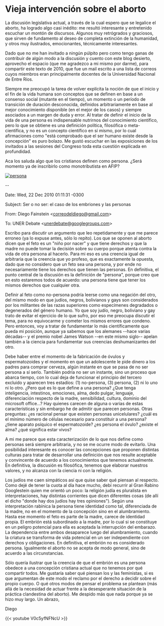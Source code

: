 # Vieja intervención sobre el aborto


La discusión legislativa actual, a través de la cual espero que se legalice el
aborto, ha logrado algo casi inédito: me resultó interesante y entretenido
escuchar un montón de discursos. Algunos muy retrógrados y graciosos, que sirven
de fundamento al deseo de completa extinción de la humanidad, y otros muy
ilustrados, emocionantes, técnicamente interesantes.

Dado que no me han invitado a ningún púlpito pero como tengo ganas de
contribuir de algún modo a la discusión y cuento con este blog desierto,
aprovecho el espacio (que me agradezco a mi mismo por darme), para
compartir este texto de 2010, que fue un mail escrito a una lista de
correos cuyos miembros eran principalmente docentes de la Universidad
Nacional de Entre Ríos.

Siempre me preocupó la tarea de volver explícita la noción de que el
inicio y el fin de la vida humana son conceptos que se definen en base a
un consenso social (mutante en el tiempo), un momento o un período de
transición de duración desconocida, definidos arbitrariamente en base al
mejor conocimiento disponible (en el mejor de los casos) y siempre
asociados a un margen de duda y error. Al tratar de definir el inicio de
la vida de una persona es indispensable nutrirnos del conocimiento
científico, pero lo que se obtiene es una definición política,
filosófica o meta-científica, y no es un concepto científico en sí
mismo, por lo cual afirmaciones como \"está comprobado que el ser humano
existe desde la concepción\" es puro bolazo. Me gustó escuchar en las
exposiciones de los invitados a las sesiones del Congreso toda esta
cuestión explicada en profundidad.

Aca los saluda algo que los cristianos definen como persona. ¿Será
momento ya de inscribirlo como monotributista en AFIP?

[![persona](https://c2.staticflickr.com/2/1786/42530250575_4d0bae3beb_b.jpg)](embryology.med.unsw.edu.au/embryology/index.php/Carnegie_Embryos)

\--

Date: Wed, 22 Dec 2010 01:11:31 -0300

Subject: Ser o no ser: el caso de los embriones y las personas

From: Diego Fainstein \<<correodeldiego@gmail.com>\>

To: UNER Debate \<<unerdebate@googlegroups.com>\>

Escribo para discutir un argumento que leo repetidamente y que me parece
erroneo (ya lo expuse antes, sólo lo repito). Los que se oponen al
aborto dicen que el feto es un \"niño por nacer\" y que tiene derechos y
que la madre no puede tomar la decisión sobre su cuerpo porque atenta
contra la vida de otra persona al hacerlo. Para mi eso es una creencia
igual de arbitraria que la creencia que yo profeso, que es exactamente
la opuesta, dado que no considero que un feto sea una persona, y por
ende no necesariamente tiene los derechos que tienen las personas. En
definitiva, el punto central de la discusión es la definición de
\"persona\", porque creo que en esto estaremos todos de acuerdo: una
persona tiene que tener los mismos derechos que cualquier otra.

Definir al feto como no-persona podría leerse como una negación del
otro, del mismo modo en que judíos, negros, bolivianos y gays son
considerados por los militantes de las razas superiores como especímenes
degradados o degenerados del género humano. Yo que soy judío, negro,
boliviano y gay trato de evitar el ejercicio de lo que sufro, por eso me
preocupa discutir el tema, para no equivocarme y cometer los mismos
errores que condeno. Pero entonces, voy a tratar de fundamentar lo más
científicamente que pueda mi posición, aunque ya sabemos que los
alemanes \--hace varias décadas\-- y el premio nobel James Watson \--en
este mismo siglo\-- apelan también a la ciencia para fundamentar sus
creencias deshumanizantes del otro.

Debe haber entre el momento de la fabricación de óvulos y
espermatozoides y el momento en que un adolescente le pide dinero a los
padres para comprar cerveza, algún instante en que se pasa de no ser
persona a sí serlo. También podría no ser un instante, sino un proceso
que abarca tiempo, con lo cual deja de funcionar el principio del
tercero excluido y aparecen tres estadíos: (1) no-persona, (3) persona,
(2) ni lo uno ni lo otro. ¿Pero qué es lo que define a una persona? ¿Que
tenga inteligencia, intestinos, emociones, alma, dedo pulgar, lenguaje,
diferenciación respecto de la madre, sensibilidad, cultura, dominio del
microsoft office\...? Hay quienes carecen de alguna o varias de estas
características y sin embargo he de admitir que parecen personas. Otras
preguntas: ¿es racional pensar que existen personas unicelulares? ¿cuál
es el mínimo número de células necesario para constituir a una persona?
¿tiene aparato psíquico el espermatozoide? ¿es persona el óvulo? ¿existe
el alma? ¿qué significa estar vivos?

A mi me parece que esta caracterización de lo que nos define como
personas será siempre arbitraria, y no se me ocurre modo de evitarlo.
Una posibilidad interesante es conocer las concepciones que proponen
distintas culturas para tratar de desarrollar una definición que nos
resulte aceptable y convincente de acuerdo a los conocimientos que
tenemos actualmente. En definitiva, la discusión es filosófica, tenemos
que elaborar nuestros valores, y no alcanza con la ciencia ni con la
religión.

Los judíos me caen simpáticos así que quise saber qué piensan al
respecto. Como dejé de tener la cuota al día hace mucho, debí recurrir
al Gran Rabino Googlestein quien me orientó un poco: la religión judía
es pluralista en interpretaciones, hay distintas corrientes que dicen
diferentes cosas (de allí el dicho \"donde hay dos judíos hay tres
opiniones\"). Según una interpretación rabínica la persona tiene
identidad como tal, diferenciada de la madre, no en el momento de la
concepción sino en el alumbramiento. Hasta ese momento el feto es parte
de la madre, carece de identidad propia. El embrión está subordinado a
la madre, por lo cual si se constituye en un peligro potencial para ella
es aceptada la interrupción del embarazo. La dependencia entre ambos
desaparece luego del alumbramiento, cuando la criatura se transforma de
vida potencial en un ser independiente con derechos y obligaciones. En
definitiva, el embrión no es considerado persona. Igualmente el aborto
no se acepta de modo general, sino de acuerdo a las circunstancias.

Sólo quería ilustrar que la creencia de que el embrión es una persona
obedece a una concepción cristiana actual que no tenemos por qué
compartir todos. Me gustaría saber qué piensan los y las feministas, si
es que argumentan de este modo el reclamo por el derecho a decidir sobre
el propio cuerpo. O qué otros modos de pensar el problema se plantean
(más allá de la necesidad de actuar frente a la desesperante situación
de la práctica clandestina del aborto). Me despido más que nada porque
ya se hizo muy largo. Un abrazo,

Diego

{{< youtube V0c5yfNFNcU >}}

